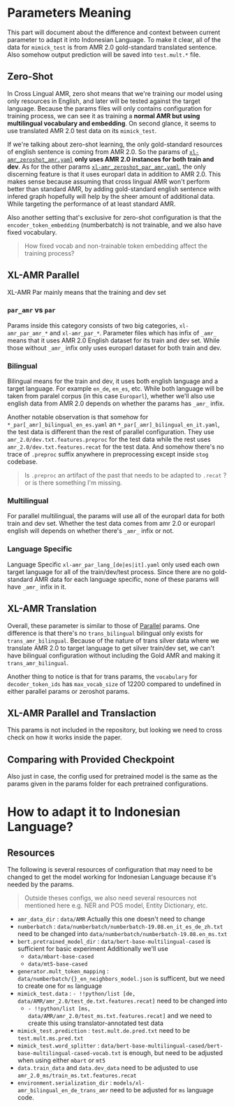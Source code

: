 # Parameters Meaning

This part will document about the difference and context between current parameter to adapt it into Indonesian Language. To make it clear, all of the data for `mimick_test` is from AMR 2.0 gold-standard translated sentence. Also somehow output prediction will be saved into `test.mult.*` file.

## Zero-Shot

In Cross Lingual AMR, zero shot means that we're training our model using only resources in English, and later will be tested against the target language. Because the params files will only contains configuration for training process, we can see it as training a **normal AMR but using multilingual vocabulary and embedding**. On second glance, it seems to use translated AMR 2.0 test data on its `mimick_test`.

If we're talking about zero-shot learning, the only gold-standard resources of english sentence is coming from AMR 2.0. So the params of [`xl-amr_zeroshot_amr.yaml`](../params/zeroshot/xl-amr_zeroshot_amr.yaml) **only uses AMR 2.0 instances for both train and dev**. As for the other params [`xl-amr_zeroshot_par_amr.yaml`](../params/zeroshot/xl-amr_zeroshot_par_amr.yaml), the only discerning feature is that it uses europarl data in addition to AMR 2.0. This makes sense because assuming that cross lingual AMR won't perform better than standard AMR, by adding gold-standard english sentence with infered graph hopefully will help by the sheer amount of additional data. While targeting the performance of at least standard AMR.

Also another setting that's exclusive for zero-shot configuration is that the `encoder_token_embedding` (numberbatch) is not trainable, and we also have fixed vocabulary.

> How fixed vocab and non-trainable token embedding affect the training process?

## XL-AMR Parallel

XL-AMR Par mainly means that the training and dev set 

### `par_amr` vs `par`

Params inside this category consists of two big categories, `xl-amr_par_amr_*` and `xl-amr_par_*`. Parameter files which has infix of `_amr_` means that it uses AMR 2.0 English dataset for its train and dev set. While those without `_amr_` infix only uses europarl dataset for both train and dev.

### Bilingual

Bilingual means for the train and dev, it uses both english language and a target language. For example `en_de`, `en_es`, etc. While both language will be taken from paralel corpus (in this case `Europarl`), whether we'll also use english data from AMR 2.0 depends on whether the params has `_amr_` infix.

Another notable observation is that somehow for `*_par[_amr]_bilingual_en_es.yaml` an  `*_par[_amr]_bilingual_en_it.yaml`, the test data is different than the rest of parallel configuration. They use `amr_2.0/dev.txt.features.preproc` for the test data while the rest uses `amr_2.0/dev.txt.features.recat` for the test data. And somehow there's no trace of `.preproc` suffix anywhere in preprocessing except inside `stog` codebase.

> Is `.preproc` an artifact of the past that needs to be adapted to `.recat` ? or is there something I'm missing.

### Multilingual

For parallel multilingual, the params will use all of the europarl data for both train and dev set. Whether the test data comes from amr 2.0 or europarl english will depends on whether there's `_amr_` infix or not.

### Language Specific

Language Specific `xl-amr_par_lang_[de|es|it].yaml` only used each own target language for all of the train/dev/test process. Since there are no gold-standard AMR data for each language specific, none of these params will have `_amr_` infix in it.

## XL-AMR Translation

Overall, these parameter is similar to those of [Parallel](#xl-amr-parallel) params. One difference is that there's no `trans_bilingual` bilingual only exists for `trans_amr_bilingual`. Because of the nature of trans silver data where we translate AMR 2.0 to target language to get silver train/dev set, we can't have bilingual configuration without including the Gold AMR and making it `trans_amr_bilingual`.

Another thing to notice is that for trans params, the `vocabulary` for `decoder_token_ids` has `max_vocab_size` of 12200 compared to undefined in either parallel params or zeroshot params.

## XL-AMR Parallel and Translaction

This params is not included in the repository, but looking we need to cross check on how it works inside the paper.

## Comparing with Provided Checkpoint

Also just in case, the config used for pretrained model is the same as the params given in the params folder for each pretrained configurations.

# How to adapt it to Indonesian Language?

## Resources

The following is several resources of configuration that may need to be changed to get the model working for Indonesian Language because it's needed by the params.
> Outside theses configs, we also need several resources not mentioned here e.g. NER and POS model, Entity Dictionary, etc.

- `amr_data_dir` : `data/AMR` Actually this one doesn't need to change
- `numberbatch` : `data/numberbatch/numberbatch-19.08.en_it_es_de_zh.txt` need to be changed into `data/numberbatch/numberbatch-19.08.en_ms.txt`
- `bert.pretrained_model_dir` : `data/bert-base-multilingual-cased` is sufficient for basic experiment Additionally we'll use 
  - `data/mbart-base-cased`
  - `data/mt5-base-cased`
- `generator.mult_token_mapping` : `data/numberbatch/{}_en_neighbors_model.json` is sufficent, but we need to create one for `ms` language
- `mimick_test.data` : `- !!python/list [de, data/AMR/amr_2.0/test_de.txt.features.recat]` need to be changed into
  - `- !!python/list [ms, data/AMR/amr_2.0/test_ms.txt.features.recat]` and we need to create this using translator-annotated test data
- `mimick_test.prediction` : `test.mult.de.pred.txt` need to be `test.mult.ms.pred.txt`
- `mimick_test.word_splitter` : `data/bert-base-multilingual-cased/bert-base-multilingual-cased-vocab.txt` is enough, but need to be adjusted when using either `mbart` or `mt5`
- `data.train_data` and `data.dev_data` need to be adjusted to use `amr_2.0_ms/train_ms.txt.features.recat`
- `environment.serialization_dir` : `models/xl-amr_bilingual_en_de_trans_amr` need to be adjusted for `ms` language code.